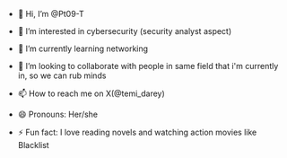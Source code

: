 - 👋 Hi, I’m @Pt09-T
- 👀 I’m interested in cybersecurity (security analyst aspect)
- 🌱 I’m currently learning networking
- 💞️ I’m looking to collaborate with people in same field that i'm currently in, so we can rub minds

- 📫 How to reach me on X(@temi_darey)
- 😄 Pronouns: Her/she
- ⚡ Fun fact: I love reading novels and watching action movies like Blacklist

<!---
Pt09-T/Pt09-T is a ✨ special ✨ repository because its `README.md` (this file) appears on your GitHub profile.
You can click the Preview link to take a look at your changes.
--->
